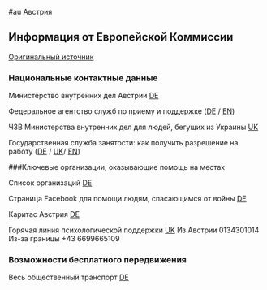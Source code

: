 #au Австрия

## Информация от Европейской Коммиссии

[Оригинальный источник](https://ec.europa.eu/info/strategy/priorities-2019-2024/stronger-europe-world/eu-solidarity-ukraine/eu-assistance-ukraine/information-people-fleeing-war-ukraine_ru)

### Национальные контактные данные

Министерство внутренних дел Австрии [DE](https://www.bmi.gv.at/Ukraine/)

Федеральное агентство служб по приему и поддержке ([DE](https://www.bbu.gv.at/ukraine) / [EN](https://www.bbu.gv.at/en))

ЧЗВ Министерства внутренних дел для людей, бегущих из Украины [UK](https://www.bmi.gv.at/ukraine/files/145_2022_FAQUkraine_Homepage_UKRAINISCH_V20220321.pdf)

Государственная служба занятости: как получить разрешение на работу ([DE](https://www.ams.at/arbeitsuchende/arbeiten-in-oesterreich-und-der-eu/ukraine#informationen-in-deutsch) / [UK](https://www.ams.at/arbeitsuchende/arbeiten-in-oesterreich-und-der-eu/ukraine#--)/ [EN](https://www.ams.at/arbeitsuchende/arbeiten-in-oesterreich-und-der-eu/ukraine#inormations-in-english))

 

###Ключевые организации, оказывающие помощь на местах

Список организаций [DE](https://www.bmi.gv.at/bmi_documents/2752.pdf)

Страница Facebook для помощи людям, спасающимся от войны [DE](https://www.facebook.com/groups/tuma.austria)

Каритас Австрия [DE](https://www.caritas.at/spenden-helfen/auslandshilfe/katastrophenhilfe/laender-brennpunkte/ukraine/ich-brauche-hilfe)

Горячая линия психологической поддержки [UK](https://www.diakonie.at/file/download/32730/file/AMIKE-Telefon_Diakonie_Infoblatt_Ukrain_Russ_Engl.pdf)
Из Австрии 0134301014
Из-за границы +43 6699665109

### Возможности бесплатного передвижения

Весь общественный транспорт [DE](https://www.bmk.gv.at/ministerium/ukraine.html)
